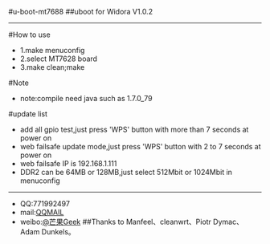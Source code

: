 #u-boot-mt7688
##uboot for Widora V1.0.2
***
#How to use
* 1.make menuconfig
* 2.select MT7628 board
* 3.make clean;make

#Note
* note:compile need java such as 1.7.0_79

#update list
* add all gpio test,just press 'WPS' button with more than 7 seconds at power on
* web failsafe update mode,just press 'WPS' button with 2 to 7 seconds at power on
* web failsafe IP is 192.168.1.111
* DDR2 can be 64MB or 128MB,just select 512Mbit or 1024Mbit in menuconfig
***
* QQ:771992497
* mail:[QQMAIL](771992497@qq.com)
* weibo:[@芒果Geek](http://weibo.com/linuxgeek)
##Thanks to Manfeel、cleanwrt、Piotr Dymac、Adam Dunkels。
